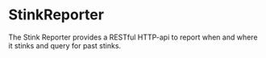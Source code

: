 # StinkReporter
The Stink Reporter provides a RESTful HTTP-api to report when and where it stinks and query for past stinks.
